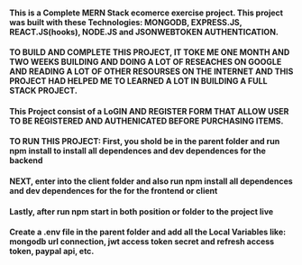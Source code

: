 #### This is a Complete MERN Stack ecomerce exercise project. This project was built with these Technologies: MONGODB, EXPRESS.JS, REACT.JS(hooks), NODE.JS and JSONWEBTOKEN AUTHENTICATION.
#### TO BUILD AND COMPLETE THIS PROJECT, IT TOKE ME ONE MONTH AND TWO WEEKS BUILDING AND DOING A LOT OF RESEACHES ON GOOGLE AND READING A LOT OF OTHER RESOURSES ON THE INTERNET AND THIS PROJECT HAD HELPED ME TO LEARNED A LOT IN BUILDING A FULL STACK PROJECT.

#### This Project consist of a LoGIN AND REGISTER FORM THAT ALLOW USER TO BE REGISTERED AND AUTHENICATED BEFORE PURCHASING ITEMS.

#### TO RUN THIS PROJECT: First, you shold be in the parent folder and run npm install to install all dependences and dev dependences for the backend
#### NEXT, enter into the client folder and also run npm install all dependences and dev dependences for the for the frontend or client
#### Lastly, after run npm start in both position or folder to the project live
#### Create a .env file in the parent folder and add all the Local Variables like: mongodb url connection, jwt access token secret and refresh access token, paypal api, etc.
